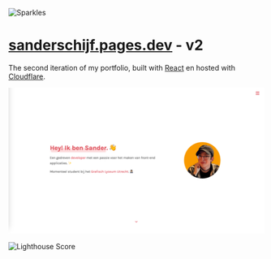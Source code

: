 
![Sparkles](/public/favicon.ico)
# [sanderschijf.pages.dev](http://sanderschijf.pages.dev) - v2

The second iteration of my portfolio, built with [React](https://reactjs.org/) en hosted with [Cloudflare](https://pages.cloudflare.com/).

![Demo](/src/assets/img/demo.png)

![Lighthouse Score](https://github.com/smschijf/v2/assets/90309837/325a8711-4267-4106-a5fd-d7a3f47d893e)
